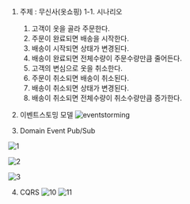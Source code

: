 1. 주제 : 무신사(옷쇼핑)
1-1. 시나리오
   1. 고객이 옷을 골라 주문한다.
   2. 주문이 완료되면 배송을 시작한다.
   3. 배송이 시작되면 상태가 변경된다.
   4. 배송이 완료되면 전체수량이 주문수량만큼 줄어든다.
   5. 고객의 변심으로 옷을 취소한다.
   6. 주문이 취소되면 배송이 취소된다.
   7. 배송이 취소되면 상태가 변경된다.
   8. 배송이 취소되면 전체수량이 취소수량만큼 증가한다.

2. 이벤트스토밍 모델
![eventstorming](https://github.com/yoo-hyungi/musinsayoo2/assets/149982799/5472468b-3cd0-4017-b2e9-677042707079)

3. Domain Event Pub/Sub

![1](https://github.com/yoo-hyungi/musinsayoo2/assets/149982799/fabbe312-9ca5-4bb4-a570-ed02b4362000)

![2](https://github.com/yoo-hyungi/musinsayoo2/assets/149982799/32a40182-7255-4000-b2a1-9a98b56a4e1a)

![3](https://github.com/yoo-hyungi/musinsayoo2/assets/149982799/ab0921a7-b7f4-4581-a40a-78225d528af2)

4. CQRS
   ![10](https://github.com/yoo-hyungi/musinsayoo2/assets/149982799/b61035b3-f84b-4e70-b2a3-6224f871064d)
![11](https://github.com/yoo-hyungi/musinsayoo2/assets/149982799/7b716ce1-145b-479e-a8bc-fe78610e7a47)
